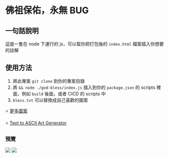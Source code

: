 # 佛祖保佑，永無 BUG

## 一句話說明

這是一隻在 node 下運行的 js，可以幫你把打包後的 `index.html` 檔案插入你想要的註解

## 使用方法

1. 將此專案 `git clone` 到你的專案目錄
2. 將 `&& node ./god-bless/index.js` 插入到你的 `package.json` 的 scripts 裡面，例如 `build` 後面，或者 CICD 的 scripts 中
3. `bless.txt` 可以替換成自己喜歡的圖案

⭐ [更多圖案](https://github.com/code-cool/code-art)

⭐ [Text to ASCII Art Generator](https://patorjk.com/software/taag/#p=display&f=Graffiti&t=Type%20Something%20)

### 預覽



<img src="https://github.com/j7-dev/god-bless/assets/9213776/35727573-56a2-428b-b650-6333084f9a4a">

<img src="https://github.com/j7-dev/god-bless/assets/9213776/e1583836-5d7a-4409-82c1-e8c18d2ee644">
